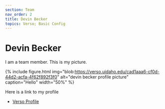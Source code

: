 ```yaml
---
section: Team
nav_order: 2
title: Devin Becker
topics: Verso; Basic Config
---
```


# Devin Becker

I am a team member. 
This is my picture.

{% include figure.html img="blob:https://verso.uidaho.edu/cad1aaa6-cf0d-44d2-acfa-4f62f892f3f0" alt="devin becker profile picture" caption="Hello" width="50%" %}

Here is a link to my profile

- [Verso Profile](https://verso.uidaho.edu/esploro/profile/overview?institution=01ALLIANCE_UID)